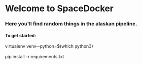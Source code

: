 # Welcome to SpaceDocker
### Here you'll find random things in the alaskan pipeline. 

#### To get started:
 virtualenv venv--python=$(which python3) \
 \
 pip install -r requirements.txt
